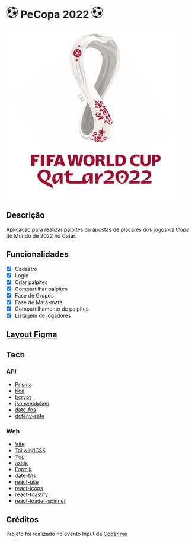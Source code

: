 # ![Bola de futebol](.github/ball.png) PeCopa 2022 ![HBola de futebol](.github/ball.png)

![Capa do projeto PeCopa 2022](.github/Capa.png)

## Descrição

Aplicação para realizar palpites ou apostas de placares dos jogos da Copa do Mundo de 2022 no Catar.

## Funcionalidades

- [x] Cadastro
- [x] Login
- [x] Criar palpites
- [x] Compartilhar palpites
- [x] Fase de Grupos
- [x] Fase de Mata-mata
- [x] Compartilhamento de palpites
- [x] Listagem de jogadores

## [Layout Figma][figma]

## Tech

### API

- [Prisma][prisma]
- [Koa][koa]
- [bcrypt][bcrypt]
- [jsonwebtoken][jsonwebtoken]
- [date-fns][date-fns]
- [dotenv-safe][dotenv-safe]

### Web

- [Vite][vite]
- [TailwindCSS][tailwind]
- [Yup][yup]
- [axios][axios]
- [Formik][formik]
- [date-fns][date-fns]
- [react-use][react-use]
- [react-icons][react-icons]
- [react-toastify][react-toastify]
- [react-loader-spinner][react-loader-spinner]

## Créditos

Projeto foi realizado no evento Input da [Codar.me](https://codar.me/input)

[prisma]: https://www.prisma.io
[dotenv-safe]: https://www.npmjs.com/package/dotenv-safe
[jsonwebtoken]: https://www.npmjs.com/package/jsonwebtoken
[axios]: https://axios-http.com
[date-fns]: https://date-fns.org
[koa]: https://koajs.com
[bcrypt]: https://www.npmjs.com/package/bcrypt
[vite]: https://vitejs.dev
[formik]: https://formik.org
[tailwind]: https://tailwindcss.com
[yup]: https://github.com/jquense/yup
[react-icons]: https://react-icons.github.io/react-icons
[react-toastify]: https://github.com/fkhadra/react-toastify#readme
[react-loader-spinner]: https://mhnpd.github.io/react-loader-spinner
[react-use]: https://www.npmjs.com/package/react-use
[figma]: https://www.figma.com/file/SgGHrC5RvFJoeHo0lrQRKM/Projeto-%E2%80%A2-PeCopa-2022?node-id=0%3A1
